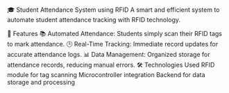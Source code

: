 🎓 Student Attendance System using RFID
A smart and efficient system to automate student attendance tracking with RFID technology.

🚀 Features
📚 Automated Attendance: Students simply scan their RFID tags to mark attendance.
🕒 Real-Time Tracking: Immediate record updates for accurate attendance logs.
📊 Data Management: Organized storage for attendance records, reducing manual errors.
🛠️ Technologies Used
RFID module for tag scanning
Microcontroller integration 
Backend for data storage and processing
 
